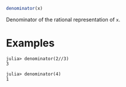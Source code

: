 ```julia
denominator(x)
```

Denominator of the rational representation of `x`.

# Examples

```jldoctest
julia> denominator(2//3)
3

julia> denominator(4)
1
```
